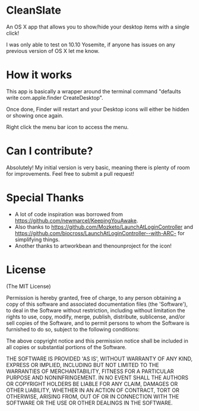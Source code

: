 # CleanSlate
An OS X app that allows you to show/hide your desktop items with a single click!

I was only able to test on 10.10 Yosemite, if anyone has issues on any previous version of OS X let me know.

# How it works
This app is basically a wrapper around the terminal command "defaults write com.apple.finder CreateDesktop".

Once done, Finder will restart and your Desktop icons will either be hidden or showing once again.

Right click the menu bar icon to access the menu.

# Can I contribute?
Absolutely! My initial version is very basic, meaning there is plenty of room for improvements. 
Feel free to submit a pull request!

# Special Thanks
* A lot of code inspiration was borrowed from https://github.com/newmarcel/KeepingYouAwake.
* Also thanks to https://github.com/Mozketo/LaunchAtLoginController and https://github.com/biocross/LaunchAtLoginController--with-ARC- for simplifying things.
* Another thanks to artworkbean and thenounproject for the icon!

# License
(The MIT License)

Permission is hereby granted, free of charge, to any person obtaining a copy of this software and associated documentation files (the 'Software'), to deal in the Software without restriction, including without limitation the rights to use, copy, modify, merge, publish, distribute, sublicense, and/or sell copies of the Software, and to permit persons to whom the Software is furnished to do so, subject to the following conditions:

The above copyright notice and this permission notice shall be included in all copies or substantial portions of the Software.

THE SOFTWARE IS PROVIDED 'AS IS', WITHOUT WARRANTY OF ANY KIND, EXPRESS OR IMPLIED, INCLUDING BUT NOT LIMITED TO THE WARRANTIES OF MERCHANTABILITY, FITNESS FOR A PARTICULAR PURPOSE AND NONINFRINGEMENT. IN NO EVENT SHALL THE AUTHORS OR COPYRIGHT HOLDERS BE LIABLE FOR ANY CLAIM, DAMAGES OR OTHER LIABILITY, WHETHER IN AN ACTION OF CONTRACT, TORT OR OTHERWISE, ARISING FROM, OUT OF OR IN CONNECTION WITH THE SOFTWARE OR THE USE OR OTHER DEALINGS IN THE SOFTWARE.
